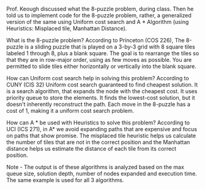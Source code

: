 Prof. Keough discussed what the 8-puzzle problem, during class.  Then he told us to implement code for the 8-puzzle problem, rather, a generalized version of the same using Uniform cost search and A * Algorithm (using Heuristics: Misplaced tile, Manhattan Distance). 

What is the 8-puzzle problem? According to Princeton (COS 226), The 8-puzzle is a sliding puzzle that is played on a 3-by-3 grid with 8 square tiles labeled 1 through 8, plus a blank square. The goal is to rearrange the tiles so that they are in row-major order, using as few moves as possible. You are permitted to slide tiles either horizontally or vertically into the blank square.

How can Uniform cost search help in solving this problem? According to CUNY (CIS 32) Uniform cost search guaranteed to find cheapest solution. It is a search algorithm, that expands the node with the cheapest cost. It uses priority queue to store the elements. It finds the lowest-cost solution, but it doesn't inherently reconstruct the path. Each move in the 8-puzzle has a cost of 1, making it a uniform cost search problem. 

How can A * be used with Heuristics to solve this problem? According to UCI (ICS 271), in A* we avoid expanding paths that are expensive and focus on paths that show promise. The misplaced tile heuristic helps us calculate the number of tiles that are not in the correct position and the Manhattan distance helps us estimate the distance of each tile from its correct position.  

Note - The output is of these algorithms is analyzed based on the max queue size, solution depth, number of nodes expanded and execution time. The same example is used for all 3 algorithms.
